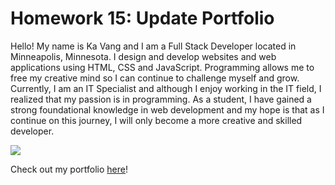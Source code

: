 # Homework 15: Update Portfolio

Hello! My name is Ka Vang and I am a Full Stack Developer located in Minneapolis, Minnesota. I design and develop websites and web applications using HTML, CSS and JavaScript. Programming allows me to free my creative mind so I can continue to challenge myself and grow. Currently, I am an IT Specialist and although I enjoy working in the IT field, I realized that my passion is in programming. As a student, I have gained a strong foundational knowledge in web development and my hope is that as I continue on this journey, I will only become a more creative and skilled developer.

<img src="images/screenshot.png">

Check out my portfolio <a href="https://ka-vang.github.io/homework15">here</a>!